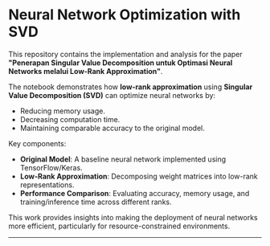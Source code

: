 # Neural Network Optimization with SVD

This repository contains the implementation and analysis for the paper **"Penerapan Singular Value Decomposition untuk Optimasi Neural Networks melalui Low-Rank Approximation"**.

The notebook demonstrates how **low-rank approximation** using **Singular Value Decomposition (SVD)** can optimize neural networks by:
- Reducing memory usage.
- Decreasing computation time.
- Maintaining comparable accuracy to the original model.

Key components:
- **Original Model**: A baseline neural network implemented using TensorFlow/Keras.
- **Low-Rank Approximation**: Decomposing weight matrices into low-rank representations.
- **Performance Comparison**: Evaluating accuracy, memory usage, and training/inference time across different ranks.

This work provides insights into making the deployment of neural networks more efficient, particularly for resource-constrained environments.

---